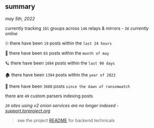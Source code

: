 
## summary
_may 5th, 2022_

currently tracking `101` groups across `146` relays & mirrors - _`56` currently online_

⏲ there have been `19` posts within the `last 24 hours`

🦈 there have been `65` posts within the `month of may`

🪐 there have been `1084` posts within the `last 90 days`

🏚 there have been `1394` posts within the `year of 2022`

🦕 there have been `3680` posts `since the dawn of ransomwatch`

there are `49` custom parsers indexing posts

_`20` sites using v2 onion services are no longer indexed - [support.torproject.org](https://support.torproject.org/onionservices/v2-deprecation/)_

> see the project [README](https://github.com/thetanz/ransomwatch#ransomwatch--) for backend technicals
